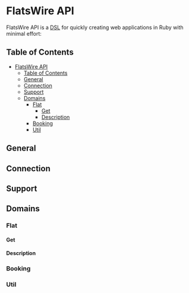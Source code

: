 # FlatsWire API

FlatsWire API is a [DSL](http://en.wikipedia.org/wiki/Domain-specific_language) for
quickly creating web applications in Ruby with minimal effort:


## Table of Contents

* [FlatsWire API](#flatswire-api)
    * [Table of Contents](#table-of-contents)
    * [General](#general)
    * [Connection](#connection)
    * [Support](#support)
    * [Domains](#domains)
        * [Flat](#domain-flat)
            * [Get](#domain-flat-get)
            * [Description](#domain-flat-description)
        * [Booking](#domain-booking)
        * [Util](#domain-utils)


## General


## Connection

## Support

## Domains

### Flat

#### Get

#### Description

### Booking

### Util


